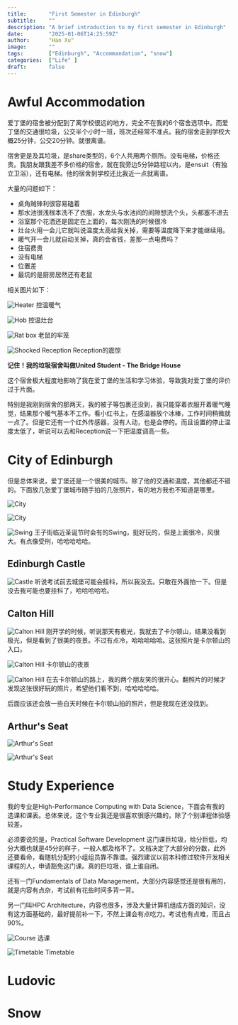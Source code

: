 ```yaml
---
title:       "First Semester in Edinburgh"
subtitle:    ""
description: "A brief introduction to my first semester in Edinburgh"
date:        "2025-01-06T14:25:59Z"
author:      "Hao Xu"
image:       ""
tags:        ["Edinburgh", "Accommandation", "snow"]
categories:  ["Life" ]
draft:       false
---
```


# Awful Accommodation

爱丁堡的宿舍被分配到了离学校很远的地方，完全不在我的6个宿舍选项中。而爱丁堡的交通很垃圾，公交半个小时一班，班次还经常不准点。我的宿舍走到学校大概25分钟，公交20分钟。就很离谱。

宿舍更是及其垃圾，是share类型的，6个人共用两个厕所。没有电梯，价格还贵。我朋友跟我差不多价格的宿舍，就在我旁边5分钟路程以内，是ensuit（有独立卫浴），还有电梯。他的宿舍到学校还比我近一点就离谱。

大量的问题如下：

- 桌角贼锋利很容易磕着
- 那水池很浅根本洗不了衣服，水龙头与水池间的间隙想洗个头，头都塞不进去
- 浴室那个花洒还是固定在上面的，每次刚洗的时候很冷
- 灶台火用一会儿它就叫说温度太高给我关掉，需要等温度降下来才能继续用。
- 暖气开一会儿就自动关掉，真的会省钱，差那一点电费吗？
- 住宿费贵
- 没有电梯
- 位置差
- 最坑的是厨房居然还有老鼠

相关图片如下：

![Heater](/img/2025-01-06-1st-semester-Ed/heater.jpg)
控温暖气

![Hob](/img/2025-01-06-1st-semester-Ed/hob.jpg)
控温灶台

![Rat box](/img/2025-01-06-1st-semester-Ed/mouse.jpg)
老鼠的牢笼

![Shocked Reception](/img/2025-01-06-1st-semester-Ed/mouse-chat.jpg)
Reception的震惊

**记住！我的垃圾宿舍叫做United Student - The Bridge House**

这个宿舍极大程度地影响了我在爱丁堡的生活和学习体验，导致我对爱丁堡的评价过于片面。

特别是我刚到宿舍的那两天，我的被子等包裹还没到，我只能穿着衣服开着暖气睡觉，结果那个暖气基本不工作。看小红书上，在感温器放个冰棒，工作时间稍微就一点了。但是它还有一个红外传感器，没有人动，也是会停的。而且设置的停止温度太低了，听说可以去和Reception说一下把温度调高一些。

# City of Edinburgh

但是总体来说，爱丁堡还是一个很美的城市。除了他的交通和温度，其他都还不错的。下面放几张爱丁堡城市随手拍的几张照片，有的地方我也不知道是哪里。

![City](/img/2025-01-06-1st-semester-Ed/city.jpg)

![City](/img/2025-01-06-1st-semester-Ed/city2.jpg)

![Swing](/img/2025-01-06-1st-semester-Ed/city3.jpg)
王子街临近圣诞节时会有的Swing，挺好玩的，但是上面很冷，风很大。有点像受刑，哈哈哈哈哈。

## Edinburgh Castle

![Castle](/img/2025-01-06-1st-semester-Ed/castle.jpg)
听说考试前去城堡可能会挂科，所以我没去。只敢在外面拍一下。但是没去我可能也要挂科了，哈哈哈哈哈。

## Calton Hill

![Calton Hill](/img/2025-01-06-1st-semester-Ed/calton-hill-entrance.jpg)
刚开学的时候，听说那天有极光，我就去了卡尔顿山，结果没看到极光，但是看到了很美的夜景。不过有点冷，哈哈哈哈哈。这张照片是卡尔顿山的入口。

![Calton Hill](/img/2025-01-06-1st-semester-Ed/calton-hill-nightview.jpg)
卡尔顿山的夜景

![Calton Hill](/img/2025-01-06-1st-semester-Ed/way-to-calton.jpg)
在去卡尔顿山的路上，我的两个朋友笑的很开心。翻照片的时候才发现这张很好玩的照片，希望他们看不到，哈哈哈哈哈。

后面应该还会放一些白天时候在卡尔顿山拍的照片，但是我现在还没找到。

## Arthur's Seat

![Arthur's Seat](/img/2025-01-06-1st-semester-Ed/arthurs-seat.jpg)

![Arthur's Seat](/img/2025-01-06-1st-semester-Ed/arthurs-seat2.jpg)

# Study Experience

我的专业是High-Performance Computing with Data Science，下面会有我的选课和课表。总体来说，这个专业我还是很喜欢很感兴趣的，除了个别课程体验感较差。

必须要说的是，Practical Software Development 这门课巨垃圾，给分巨低，均分大概也就是45分的样子，一般人都及格不了。文档决定了大部分的分数，此外还要看命，看随机分配的小组组员靠不靠谱。强烈建议以前本科修过软件开发相关课程的人，申请豁免这门课。真的巨垃圾，谁上谁自闭。

还有一门Fundamentals of Data Management，大部分内容感觉还是很有用的，就是内容有点杂，考试前有花些时间多背一背。

另一门叫HPC Architecture，内容也很多，涉及大量计算机组成方面的知识，没有这方面基础的，最好提前补一下，不然上课会有点吃力。考试也有点难，而且占90%。

![Course](/img/2025-01-06-1st-semester-Ed/courses.jpg)
选课

![Timetable](/img/2025-01-06-1st-semester-Ed/timetable.jpg)
Timetable

# Ludovic

# Snow
